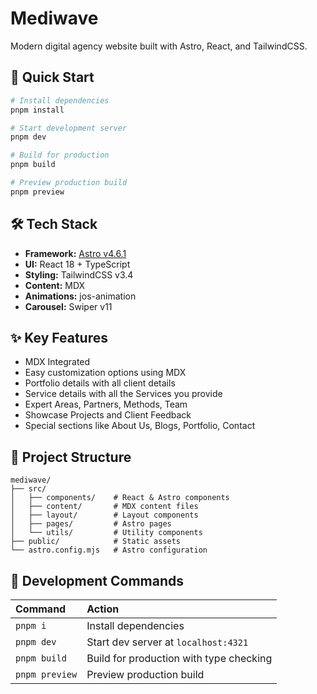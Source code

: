 # Mediwave

Modern digital agency website built with Astro, React, and TailwindCSS.

## 🚀 Quick Start

```bash
# Install dependencies
pnpm install

# Start development server
pnpm dev

# Build for production
pnpm build

# Preview production build
pnpm preview
```

## 🛠️ Tech Stack

- **Framework:** [Astro v4.6.1](https://astro.build)
- **UI:** React 18 + TypeScript
- **Styling:** TailwindCSS v3.4
- **Content:** MDX
- **Animations:** jos-animation
- **Carousel:** Swiper v11

## ✨ Key Features

- MDX Integrated
- Easy customization options using MDX
- Portfolio details with all client details
- Service details with all the Services you provide
- Expert Areas, Partners, Methods, Team
- Showcase Projects and Client Feedback
- Special sections like About Us, Blogs, Portfolio, Contact

## 📁 Project Structure

```
mediwave/
├── src/
│   ├── components/    # React & Astro components
│   ├── content/       # MDX content files
│   ├── layout/        # Layout components
│   ├── pages/         # Astro pages
│   └── utils/         # Utility components
├── public/            # Static assets
└── astro.config.mjs   # Astro configuration
```

## 🧞 Development Commands

| Command        | Action                                  |
| :------------- | :-------------------------------------- |
| `pnpm i`       | Install dependencies                    |
| `pnpm dev`     | Start dev server at `localhost:4321`    |
| `pnpm build`   | Build for production with type checking |
| `pnpm preview` | Preview production build                |
